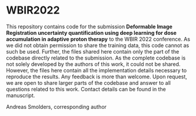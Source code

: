 # WBIR2022

This repository contains code for the submission **Deformable Image Registration uncertainty quantification using deep learning for dose accumulation in adaptive proton therapy** to the WBIR 2022 conference. As we did not obtain permission to share the training data, this code cannot as such be used. Further, the files shared here contain only the part of the codebase directly related to the submission. As the complete codebase is not solely developed by the authors of this work, it could not be shared. However, the files here contain all the implementation details necessary to reproduce the results. Any feedback is more than welcome. Upon request, we are open to share larger parts of the codebase and answer to all questions related to this work. Contact details can be found in the manuscript.

Andreas Smolders, corresponding author

